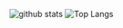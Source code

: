 <!---### Hi there 👋-->

<!--
**SoroushGit/SoroushGit** is a ✨ _special_ ✨ repository because its `README.md` (this file) appears on your GitHub profile.

Here are some ideas to get you started:

- 🔭 I’m currently working on ...
- 🌱 I’m currently learning ...
- 👯 I’m looking to collaborate on ...
- 🤔 I’m looking for help with ...
- 💬 Ask me about ...
- 📫 How to reach me: ...
- 😄 Pronouns: ...
- ⚡ Fun fact: ...
-->

![github stats](https://github-readme-stats.vercel.app/api?username=SoroushGit&show_icons=true&include_all_commits=true&theme=dark&cache_seconds=3200)
![Top Langs](https://github-readme-stats.vercel.app/api/top-langs/?username=SoroushGit&theme=dark&layout=compact&hide_title=true)
